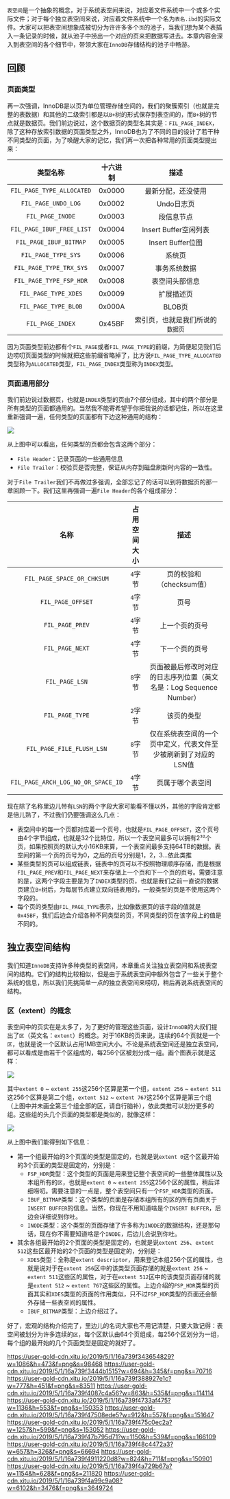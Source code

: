 `表空间`是一个抽象的概念，对于系统表空间来说，对应着文件系统中一个或多个实际文件；对于每个独立表空间来说，对应着文件系统中一个名为`表名.ibd`的实际文件。大家可以把表空间想象成被切分为许许多多个`页`的池子，当我们想为某个表插入一条记录的时候，就从池子中捞出一个对应的页来把数据写进去。本章内容会深入到表空间的各个细节中，带领大家在`InnoDB`存储结构的池子中畅游。



## 回顾

### 页面类型

再一次强调，InnoDB是以页为单位管理存储空间的，我们的聚簇索引（也就是完整的表数据）和其他的二级索引都是以`B+`树的形式保存到表空间的，而`B+`树的节点就是数据页。我们前边说过，这个数据页的类型名其实是：`FIL_PAGE_INDEX`，除了这种存放索引数据的页面类型之外，InnoDB也为了不同的目的设计了若干种不同类型的页面，为了唤醒大家的记忆，我们再一次把各种常用的页面类型提出来：



|         类型名称          | 十六进制 |               描述               |
| :-----------------------: | :------: | :------------------------------: |
| `FIL_PAGE_TYPE_ALLOCATED` |  0x0000  |        最新分配，还没使用        |
|    `FIL_PAGE_UNDO_LOG`    |  0x0002  |            Undo日志页            |
|     `FIL_PAGE_INODE`      |  0x0003  |            段信息节点            |
| `FIL_PAGE_IBUF_FREE_LIST` |  0x0004  |      Insert Buffer空闲列表       |
|  `FIL_PAGE_IBUF_BITMAP`   |  0x0005  |        Insert Buffer位图         |
|    `FIL_PAGE_TYPE_SYS`    |  0x0006  |              系统页              |
|  `FIL_PAGE_TYPE_TRX_SYS`  |  0x0007  |           事务系统数据           |
|  `FIL_PAGE_TYPE_FSP_HDR`  |  0x0008  |          表空间头部信息          |
|   `FIL_PAGE_TYPE_XDES`    |  0x0009  |            扩展描述页            |
|   `FIL_PAGE_TYPE_BLOB`    |  0x000A  |              BLOB页              |
|     `FIL_PAGE_INDEX`      |  0x45BF  | 索引页，也就是我们所说的`数据页` |



因为页面类型前边都有个`FIL_PAGE`或者`FIL_PAGE_TYPE`的前缀，为简便起见我们后边唠叨页面类型的时候就把这些前缀省略掉了，比方说`FIL_PAGE_TYPE_ALLOCATED`类型称为`ALLOCATED`类型，`FIL_PAGE_INDEX`类型称为`INDEX`类型。



### 页面通用部分

我们前边说过数据页，也就是`INDEX`类型的页由7个部分组成，其中的两个部分是所有类型的页面都通用的。当然我不能寄希望于你把我说的话都记住，所以在这里重新强调一遍，任何类型的页面都有下边这种通用的结构：

![](assets/innodb表空间/16a739f33c338667)



从上图中可以看出，任何类型的页都会包含这两个部分：

- `File Header`：记录页面的一些通用信息
- `File Trailer`：校验页是否完整，保证从内存到磁盘刷新时内容的一致性。

对于`File Trailer`我们不再做过多强调，全部忘记了的话可以到将数据页的那一章回顾一下。我们这里再强调一遍`File Header`的各个组成部分：



|                名称                | 占用空间大小 |                             描述                             |
| :--------------------------------: | :----------: | :----------------------------------------------------------: |
|     `FIL_PAGE_SPACE_OR_CHKSUM`     |   `4`字节    |                   页的校验和（checksum值）                   |
|         `FIL_PAGE_OFFSET`          |   `4`字节    |                             页号                             |
|          `FIL_PAGE_PREV`           |   `4`字节    |                        上一个页的页号                        |
|          `FIL_PAGE_NEXT`           |   `4`字节    |                        下一个页的页号                        |
|           `FIL_PAGE_LSN`           |   `8`字节    | 页面被最后修改时对应的日志序列位置（英文名是：Log Sequence Number） |
|          `FIL_PAGE_TYPE`           |   `2`字节    |                          该页的类型                          |
|     `FIL_PAGE_FILE_FLUSH_LSN`      |   `8`字节    | 仅在系统表空间的一个页中定义，代表文件至少被刷新到了对应的LSN值 |
| `FIL_PAGE_ARCH_LOG_NO_OR_SPACE_ID` |   `4`字节    |                       页属于哪个表空间                       |

现在除了名称里边儿带有`LSN`的两个字段大家可能看不懂以外，其他的字段肯定都是倍儿熟了，不过我们仍要强调这么几点：

- 表空间中的每一个页都对应着一个页号，也就是`FIL_PAGE_OFFSET`，这个页号由4个字节组成，也就是32个比特位，所以一个表空间最多可以拥有2³²个页，如果按照页的默认大小16KB来算，一个表空间最多支持64TB的数据。表空间的第一个页的页号为0，之后的页号分别是1，2，3...依此类推
- 某些类型的页可以组成链表，链表中的页可以不按照物理顺序存储，而是根据`FIL_PAGE_PREV`和`FIL_PAGE_NEXT`来存储上一个页和下一个页的页号。需要注意的是，这两个字段主要是为了`INDEX`类型的页，也就是我们之前一直说的数据页建立`B+`树后，为每层节点建立双向链表用的，一般类型的页是不使用这两个字段的。
- 每个页的类型由`FIL_PAGE_TYPE`表示，比如像数据页的该字段的值就是`0x45BF`，我们后边会介绍各种不同类型的页，不同类型的页在该字段上的值是不同的。



## 独立表空间结构

我们知道`InnoDB`支持许多种类型的表空间，本章重点关注独立表空间和系统表空间的结构。它们的结构比较相似，但是由于系统表空间中额外包含了一些关于整个系统的信息，所以我们先挑简单一点的独立表空间来唠叨，稍后再说系统表空间的结构。

### 区（extent）的概念

表空间中的页实在是太多了，为了更好的管理这些页面，设计`InnoDB`的大叔们提出了`区`（英文名：`extent`）的概念。对于16KB的页来说，连续的64个页就是一个`区`，也就是说一个区默认占用1MB空间大小。不论是系统表空间还是独立表空间，都可以看成是由若干个区组成的，每256个区被划分成一组。画个图表示就是这样：

![](assets/innodb表空间/16a739f33c4a1c3a)

其中`extent 0` ~ `extent 255`这256个区算是第一个组，`extent 256` ~ `extent 511`这256个区算是第二个组，`extent 512` ~ `extent 767`这256个区算是第三个组（上图中并未画全第三个组全部的区，请自行脑补），依此类推可以划分更多的组。这些组的头几个页面的类型都是类似的，就像这样：

![](assets/innodb表空间/16a739f33df9307a)

从上图中我们能得到如下信息：

- 第一个组最开始的3个页面的类型是固定的，也就是说`extent 0`这个区最开始的3个页面的类型是固定的，分别是：
  - `FSP_HDR`类型：这个类型的页面是用来登记整个表空间的一些整体属性以及本组所有的`区`，也就是`extent 0` ~ `extent 255`这256个区的属性，稍后详细唠叨。需要注意的一点是，整个表空间只有一个`FSP_HDR`类型的页面。
  - `IBUF_BITMAP`类型：这个类型的页面是存储本组所有的区的所有页面关于`INSERT BUFFER`的信息。当然，你现在不用知道啥是个`INSERT BUFFER`，后边会详细说到你吐。
  - `INODE`类型：这个类型的页面存储了许多称为`INODE`的数据结构，还是那句话，现在你不需要知道啥是个`INODE`，后边儿会说到你吐。
- 其余各组最开始的2个页面的类型是固定的，也就是说`extent 256`、`extent 512`这些区最开始的2个页面的类型是固定的，分别是：
  - `XDES`类型：全称是`extent descriptor`，用来登记本组256个区的属性，也就是说对于在`extent 256`区中的该类型页面存储的就是`extent 256` ~ `extent 511`这些区的属性，对于在`extent 512`区中的该类型页面存储的就是`extent 512` ~ `extent 767`这些区的属性。上边介绍的`FSP_HDR`类型的页面其实和`XDES`类型的页面的作用类似，只不过`FSP_HDR`类型的页面还会额外存储一些表空间的属性。
  - `IBUF_BITMAP`类型：上边介绍过了。

好了，宏观的结构介绍完了，里边儿的名词大家也不用记清楚，只要大致记得：表空间被划分为许多连续的`区`，每个区默认由64个页组成，每256个区划分为一组，每个组的最开始的几个页面类型是固定的就好了。










 https://user-gold-cdn.xitu.io/2019/5/1/16a739f343654829?w=1086&h=473&f=png&s=98468
 https://user-gold-cdn.xitu.io/2019/5/1/16a739f3444b1515?w=694&h=345&f=png&s=70716
 https://user-gold-cdn.xitu.io/2019/5/1/16a739f388927e1c?w=777&h=451&f=png&s=83511
 https://user-gold-cdn.xitu.io/2019/5/1/16a739f4087c4a56?w=863&h=535&f=png&s=114114
 https://user-gold-cdn.xitu.io/2019/5/1/16a739f4733af475?w=1136&h=553&f=png&s=150353
 https://user-gold-cdn.xitu.io/2019/5/1/16a739f47508ede5?w=912&h=557&f=png&s=151647
 https://user-gold-cdn.xitu.io/2019/5/1/16a739f475c0ec2a?w=1257&h=599&f=png&s=153052
 https://user-gold-cdn.xitu.io/2019/5/1/16a739f47b795d71?w=1150&h=539&f=png&s=166109
 https://user-gold-cdn.xitu.io/2019/5/1/16a739f48c4472a3?w=657&h=326&f=png&s=66694
 https://user-gold-cdn.xitu.io/2019/5/1/16a739f4911220d8?w=824&h=711&f=png&s=150901
 https://user-gold-cdn.xitu.io/2019/5/1/16a739f4a729b67a?w=1154&h=628&f=png&s=211820
 https://user-gold-cdn.xitu.io/2019/5/1/16a739f4a99c9a08?w=6102&h=3476&f=png&s=3649724